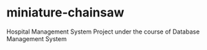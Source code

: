 # miniature-chainsaw
Hospital Management System Project under the course of Database Management System
